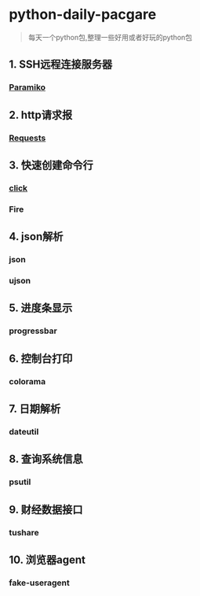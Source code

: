 # python-daily-pacgare
>每天一个python包,整理一些好用或者好玩的python包

## 1. SSH远程连接服务器
### [Paramiko](paramiko-demo/paramiko.md)

## 2. http请求报
### [Requests](Requests-demo/Requests.md) 

## 3. 快速创建命令行
### [click](click-demo/click.md)
### Fire

## 4. json解析
### json
### ujson

## 5. 进度条显示
### progressbar

## 6. 控制台打印
### colorama

## 7. 日期解析
### dateutil

## 8. 查询系统信息
### psutil

## 9. 财经数据接口
### tushare

## 10. 浏览器agent
### fake-useragent